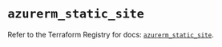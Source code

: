 # `azurerm_static_site`

Refer to the Terraform Registry for docs: [`azurerm_static_site`](https://registry.terraform.io/providers/hashicorp/azurerm/4.28.0/docs/resources/static_site).
